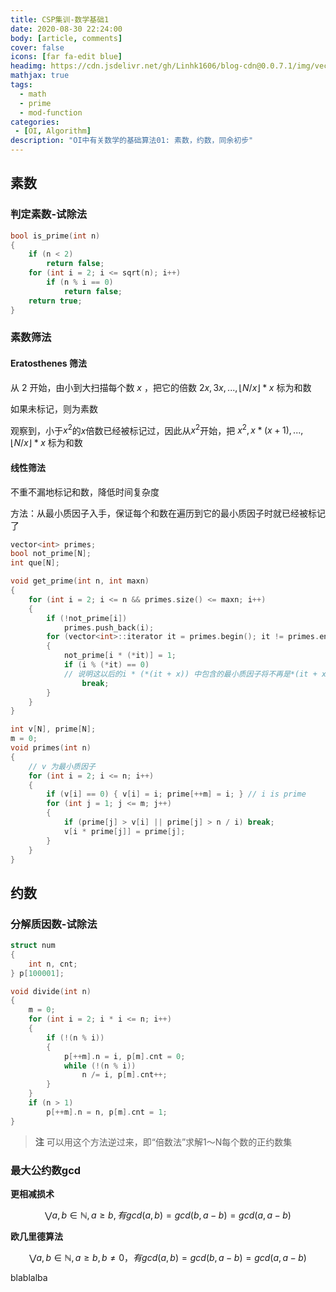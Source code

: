 ```yaml
---
title: CSP集训-数学基础1
date: 2020-08-30 22:24:00
body: [article, comments]
cover: false
icons: [far fa-edit blue]
headimg: https://cdn.jsdelivr.net/gh/Linhk1606/blog-cdn@0.0.7.1/img/vector_landscape_1.svg
mathjax: true
tags:
  - math
  - prime
  - mod-function
categories:
 - [OI, Algorithm]
description: "OI中有关数学的基础算法01: 素数，约数，同余初步"
---
```


## 素数

### 判定素数-试除法

```cpp
bool is_prime(int n)
{
    if (n < 2)
        return false;
    for (int i = 2; i <= sqrt(n); i++)
        if (n % i == 0)
            return false;
    return true;
}
```


### 素数筛法

#### Eratosthenes 筛法

从 2 开始，由小到大扫描每个数 $x$ ，把它的倍数 $2x,3x,...,\lfloor N/x \rfloor * x$ 标为和数

如果未标记，则为素数

观察到，小于$x^2$的$x$倍数已经被标记过，因此从$x^2$开始，把 $x^2,x * (x + 1),...,\lfloor N/x \rfloor * x$ 标为和数

#### 线性筛法

不重不漏地标记和数，降低时间复杂度

方法：从最小质因子入手，保证每个和数在遍历到它的最小质因子时就已经被标记了

```cpp 第一种方法
vector<int> primes;
bool not_prime[N];
int que[N];

void get_prime(int n, int maxn)
{
    for (int i = 2; i <= n && primes.size() <= maxn; i++)
    {
        if (!not_prime[i])
            primes.push_back(i);
        for (vector<int>::iterator it = primes.begin(); it != primes.end() && i * (*it) <= n; it++)
        {
            not_prime[i * (*it)] = 1;
            if (i % (*it) == 0)
            // 说明这以后的i * (*(it + x)) 中包含的最小质因子将不再是*(it + x), 而是*it
                break;
        }
    }
}
```

```cpp 第二种
int v[N], prime[N];
m = 0;
void primes(int n)
{
    // v 为最小质因子
    for (int i = 2; i <= n; i++)
    {
        if (v[i] == 0) { v[i] = i; prime[++m] = i; } // i is prime
        for (int j = 1; j <= m; j++)
        {
            if (prime[j] > v[i] || prime[j] > n / i) break;
            v[i * prime[j]] = prime[j];
        }
    }
}
```

## 约数


### 分解质因数-试除法

```cpp
struct num
{
    int n, cnt;
} p[100001];

void divide(int n)
{
    m = 0;
    for (int i = 2; i * i <= n; i++)
    {
        if (!(n % i))
        {
            p[++m].n = i, p[m].cnt = 0;
            while (!(n % i))
                n /= i, p[m].cnt++;
        }
    }
    if (n > 1)
        p[++m].n = n, p[m].cnt = 1;
}
```

> **注** 可以用这个方法逆过来，即“倍数法”求解1～N每个数的正约数集

### 最大公约数gcd

**更相减损术**

$$ \bigvee a,b \in \mathbb {N}, a \geq b, 有 gcd(a,b) = gcd(b, a-b) = gcd(a, a-b) $$

**欧几里德算法**

$$ \bigvee a,b \in \mathbb {N}, a \geq b,  b \neq 0，有 gcd(a,b) = gcd(b, a-b) = gcd(a, a-b) $$

blablalba